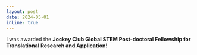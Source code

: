 ```yaml
---
layout: post
date: 2024-05-01
inline: true
---
```


I was awarded the **Jockey Club Global STEM Post-doctoral Fellowship for Translational Research and Application**! 
